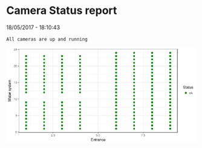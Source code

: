 Camera Status report
================
18/05/2017 - 18:10:43

    All cameras are up and running

![](camreport_files/figure-markdown_github/unnamed-chunk-2-1.png)
